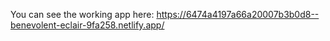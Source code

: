 You can see the working app here: https://6474a4197a66a20007b3b0d8--benevolent-eclair-9fa258.netlify.app/

